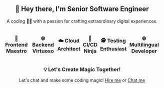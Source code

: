 <br clear="both">

<div align="center">
  <h2>🚀 Hey there, I'm Senior Software Engineer</h2>
  <p>A coding 🐱‍👤 with a passion for crafting extraordinary digital experiences.</p>
</div>
<div class="row">
    <h3 align="center">🎨 Frontend Maestro</h3>
    <h3 align="center">🌐 Backend Virtuoso</h3>
    <h3 align="center">☁️ Cloud Architect</h3>
    <h3 align="center">🚀 CI/CD Ninja</h3>
    <h3 align="center">🕵️ Testing Enthusiast</h3>
    <h3 align="center">🌐 Multilingual Developer</h3>
</div>

<div align="center">
  <h3>💡 Let's Create Magic Together!</h3>
  <p>Let's chat and make some coding magic! <a href="https://github.com/webguru11124/webguru11124/issues/new?title=I+want+to+hire+you&body=Hi,+@byteballet.+Send+me+your+resume:+your@companymail.com.">Hire me</a> or <a href="https://github.com/webguru11124/webguru11124/issues/new?title=I+want+to+talk+to+you&body=Hi,+@byteballet."> Chat me</a></p>
</div>
<style >
  .row {
    display: flex;
    justify-content: center; /* Center items horizontally */
    align-items: center; /* Center items vertically */
}

</style>